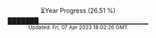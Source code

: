 <p align="center">
⏳Year Progress (26.51 %) <br>
███████▁▁▁▁▁▁▁▁▁▁▁▁▁▁▁▁▁▁▁▁▁▁▁ <br>
<sub>Updated: Fri, 07 Apr 2023 18:02:26 GMT</sub>
</p>

